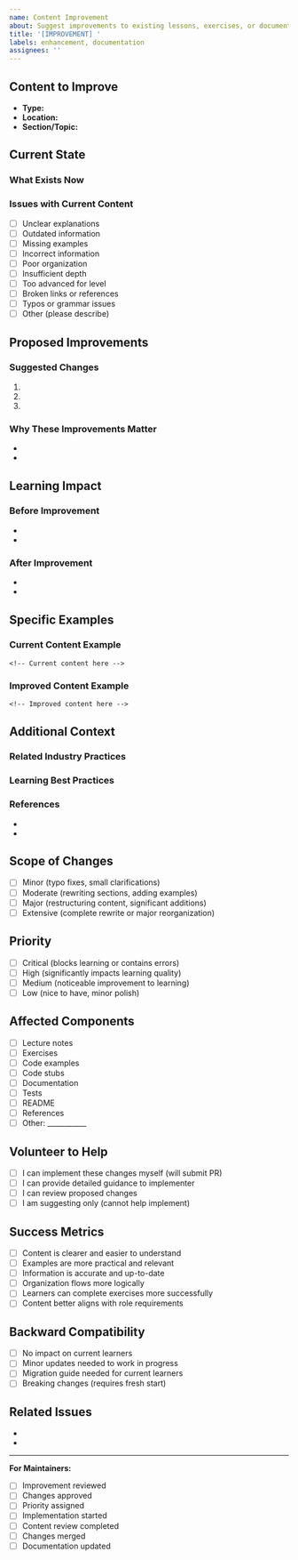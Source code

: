 ```yaml
---
name: Content Improvement
about: Suggest improvements to existing lessons, exercises, or documentation
title: '[IMPROVEMENT] '
labels: enhancement, documentation
assignees: ''
---
```


## Content to Improve
<!-- Specify what content needs improvement -->

- **Type:** <!-- Lesson, Exercise, Project, Documentation, Code Example -->
- **Location:** <!-- Path to the content, e.g., lessons/02-core-concepts/lecture-notes.md -->
- **Section/Topic:** <!-- Specific section or topic -->

## Current State
<!-- Describe the current state of the content -->

### What Exists Now
<!-- Briefly describe what currently exists -->

### Issues with Current Content
<!-- What problems exist with the current content? -->

- [ ] Unclear explanations
- [ ] Outdated information
- [ ] Missing examples
- [ ] Incorrect information
- [ ] Poor organization
- [ ] Insufficient depth
- [ ] Too advanced for level
- [ ] Broken links or references
- [ ] Typos or grammar issues
- [ ] Other (please describe)

## Proposed Improvements
<!-- Describe how you'd like to improve this content -->

### Suggested Changes
<!-- Detail the specific changes you recommend -->

1.
2.
3.

### Why These Improvements Matter
<!-- Explain the impact of these improvements -->

-
-

## Learning Impact
<!-- How will these improvements help learners? -->

### Before Improvement
<!-- What challenges do learners face with current content? -->

-
-

### After Improvement
<!-- How will learners benefit from the improvements? -->

-
-

## Specific Examples
<!-- Provide specific examples of improvements -->

### Current Content Example
<!-- Quote or screenshot of current content -->

```
<!-- Current content here -->
```

### Improved Content Example
<!-- Show how it could be improved -->

```
<!-- Improved content here -->
```

## Additional Context
<!-- Any additional context that helps explain the improvement -->

### Related Industry Practices
<!-- How do these improvements align with industry standards? -->

### Learning Best Practices
<!-- How do these improvements follow educational best practices? -->

### References
<!-- Links to supporting documentation, articles, or examples -->

-
-

## Scope of Changes
<!-- Estimate the scope of changes needed -->

- [ ] Minor (typo fixes, small clarifications)
- [ ] Moderate (rewriting sections, adding examples)
- [ ] Major (restructuring content, significant additions)
- [ ] Extensive (complete rewrite or major reorganization)

## Priority
<!-- How important is this improvement? -->

- [ ] Critical (blocks learning or contains errors)
- [ ] High (significantly impacts learning quality)
- [ ] Medium (noticeable improvement to learning)
- [ ] Low (nice to have, minor polish)

## Affected Components
<!-- What components will be affected by this improvement? -->

- [ ] Lecture notes
- [ ] Exercises
- [ ] Code examples
- [ ] Code stubs
- [ ] Documentation
- [ ] Tests
- [ ] README
- [ ] References
- [ ] Other: ___________

## Volunteer to Help
<!-- Are you willing to help implement these improvements? -->

- [ ] I can implement these changes myself (will submit PR)
- [ ] I can provide detailed guidance to implementer
- [ ] I can review proposed changes
- [ ] I am suggesting only (cannot help implement)

## Success Metrics
<!-- How will we measure success of these improvements? -->

- [ ] Content is clearer and easier to understand
- [ ] Examples are more practical and relevant
- [ ] Information is accurate and up-to-date
- [ ] Organization flows more logically
- [ ] Learners can complete exercises more successfully
- [ ] Content better aligns with role requirements

## Backward Compatibility
<!-- Will these changes affect learners already in progress? -->

- [ ] No impact on current learners
- [ ] Minor updates needed to work in progress
- [ ] Migration guide needed for current learners
- [ ] Breaking changes (requires fresh start)

## Related Issues
<!-- Link to related issues or improvements -->

-
-

---

**For Maintainers:**
- [ ] Improvement reviewed
- [ ] Changes approved
- [ ] Priority assigned
- [ ] Implementation started
- [ ] Content review completed
- [ ] Changes merged
- [ ] Documentation updated
